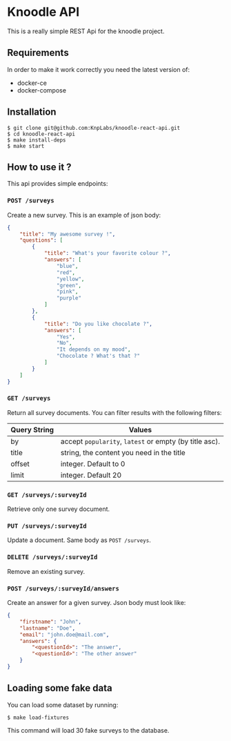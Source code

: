 Knoodle API
===========

This is a really simple REST Api for the knoodle project.

## Requirements

In order to make it work correctly you need the latest version of:

- docker-ce
- docker-compose

## Installation

```
$ git clone git@github.com:KnpLabs/knoodle-react-api.git
$ cd knoodle-react-api
$ make install-deps
$ make start
```

## How to use it ?

This api provides simple endpoints:

### `POST /surveys`

Create a new survey. This is an example of json body:

```json
{
    "title": "My awesome survey !",
    "questions": [
        {
            "title": "What's your favorite colour ?",
            "answers": [
                "blue",
                "red",
                "yellow",
                "green",
                "pink",
                "purple"
            ]
        },
        {
            "title": "Do you like chocolate ?",
            "answers": [
                "Yes",
                "No",
                "It depends on my mood",
                "Chocolate ? What's that ?"
            ]
        }
    ]
}
```

### `GET /surveys`

Return all survey documents. You can filter results with the following
filters:

| Query String | Values                                                 |
|--------------|--------------------------------------------------------|
| by           | accept `popularity`, `latest` or empty (by title asc). |
| title        | string, the content you need in the title              |
| offset       | integer. Default to 0                                  |
| limit        | integer. Default 20                                    |

### `GET /surveys/:surveyId`

Retrieve only one survey document.

### `PUT /surveys/:surveyId`

Update a document. Same body as `POST /surveys`.

### `DELETE /surveys/:surveyId`

Remove an existing survey.

### `POST /surveys/:surveyId/answers`

Create an answer for a given survey. Json body must look like:

```json
{
    "firstname": "John",
    "lastname": "Doe",
    "email": "john.doe@mail.com",
    "answers": {
        "<questionId>": "The answer",
        "<questionId>": "The other answer"
    }
}
```

## Loading some fake data

You can load some dataset by running:

```
$ make load-fixtures
```

This command will load 30 fake surveys to the database.
